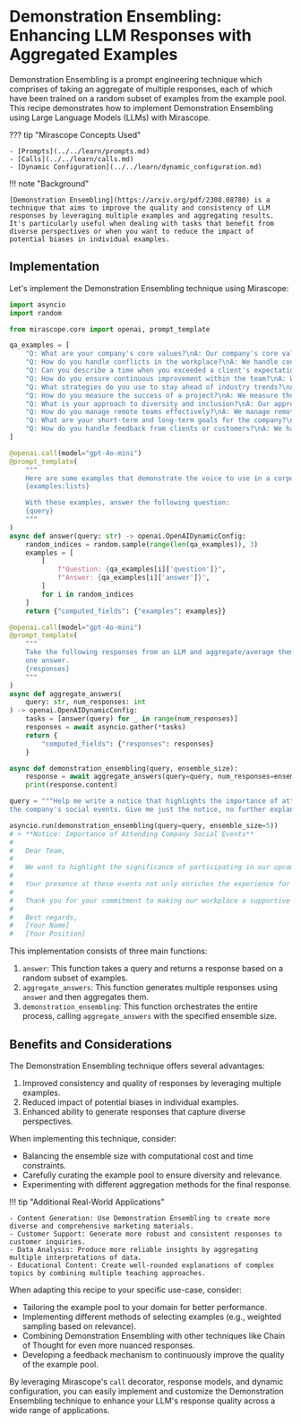 # Demonstration Ensembling: Enhancing LLM Responses with Aggregated Examples

Demonstration Ensembling is a prompt engineering technique which comprises of taking an aggregate of multiple responses, each of which have been trained on a random subset of examples from the example pool. This recipe demonstrates how to implement Demonstration Ensembling using Large Language Models (LLMs) with Mirascope.

??? tip "Mirascope Concepts Used"

    - [Prompts](../../learn/prompts.md)
    - [Calls](../../learn/calls.md)
    - [Dynamic Configuration](../../learn/dynamic_configuration.md)

!!! note "Background"

    [Demonstration Ensembling](https://arxiv.org/pdf/2308.08780) is a technique that aims to improve the quality and consistency of LLM responses by leveraging multiple examples and aggregating results. It's particularly useful when dealing with tasks that benefit from diverse perspectives or when you want to reduce the impact of potential biases in individual examples.

## Implementation

Let's implement the Demonstration Ensembling technique using Mirascope:

```python
import asyncio
import random

from mirascope.core import openai, prompt_template

qa_examples = [
    "Q: What are your company's core values?\nA: Our company's core values are integrity, innovation, customer-centricity, and teamwork. We believe that maintaining these values is crucial to achieving our mission and vision.",
    "Q: How do you handle conflicts in the workplace?\nA: We handle conflicts by promoting open communication, understanding different perspectives, and seeking mutually beneficial solutions. We have clear policies and trained mediators to assist in resolving conflicts effectively.",
    "Q: Can you describe a time when you exceeded a client's expectations?\nA: Certainly. Recently, we completed a project ahead of schedule and under budget. We also provided additional insights and recommendations that significantly benefited the client, earning their gratitude and loyalty.",
    "Q: How do you ensure continuous improvement within the team?\nA: We ensure continuous improvement by encouraging regular training, fostering a culture of feedback, and implementing agile methodologies. We also review our processes regularly to identify areas for enhancement.",
    "Q: What strategies do you use to stay ahead of industry trends?\nA: We stay ahead of industry trends by investing in research and development, attending industry conferences, and maintaining strong relationships with thought leaders. We also encourage our team to engage in continuous learning and innovation.",
    "Q: How do you measure the success of a project?\nA: We measure the success of a project by evaluating key performance indicators such as client satisfaction, budget adherence, timeline compliance, and the quality of the deliverables. Post-project reviews help us to identify successes and areas for improvement.",
    "Q: What is your approach to diversity and inclusion?\nA: Our approach to diversity and inclusion involves creating a welcoming environment for all employees, offering diversity training, and implementing policies that promote equality. We value diverse perspectives as they drive innovation and growth.",
    "Q: How do you manage remote teams effectively?\nA: We manage remote teams effectively by leveraging technology for communication and collaboration, setting clear goals, and maintaining regular check-ins. We also ensure that remote employees feel included and supported.",
    "Q: What are your short-term and long-term goals for the company?\nA: In the short term, our goals include expanding our market reach and enhancing our product offerings. In the long term, we aim to become industry leaders by driving innovation and achieving sustainable growth.",
    "Q: How do you handle feedback from clients or customers?\nA: We handle feedback by listening actively, responding promptly, and taking necessary actions to address concerns. We view feedback as an opportunity for improvement and strive to exceed our clients' expectations continuously.",
]

@openai.call(model="gpt-4o-mini")
@prompt_template(
    """
    Here are some examples that demonstrate the voice to use in a corporate setting.
    {examples:lists}

    With these examples, answer the following question:
    {query}
    """
)
async def answer(query: str) -> openai.OpenAIDynamicConfig:
    random_indices = random.sample(range(len(qa_examples)), 3)
    examples = [
        [
            f"Question: {qa_examples[i]['question']}",
            f"Answer: {qa_examples[i]['answer']}",
        ]
        for i in random_indices
    ]
    return {"computed_fields": {"examples": examples}}

@openai.call(model="gpt-4o-mini")
@prompt_template(
    """
    Take the following responses from an LLM and aggregate/average them into
    one answer.
    {responses}
    """
)
async def aggregate_answers(
    query: str, num_responses: int
) -> openai.OpenAIDynamicConfig:
    tasks = [answer(query) for _ in range(num_responses)]
    responses = await asyncio.gather(*tasks)
    return {
        "computed_fields": {"responses": responses}
    }

async def demonstration_ensembling(query, ensemble_size):
    response = await aggregate_answers(query=query, num_responses=ensemble_size)
    print(response.content)

query = """Help me write a notice that highlights the importance of attending \
the company's social events. Give me just the notice, no further explanation."""

asyncio.run(demonstration_ensembling(query=query, ensemble_size=5))
# > **Notice: Importance of Attending Company Social Events**
# 
#   Dear Team,
#   
#   We want to highlight the significance of participating in our upcoming company social events. These gatherings are valuable opportunities for team bonding, networking, and fostering a positive workplace culture. Engaging with colleagues outside of our regular work environment enhances collaboration, strengthens relationships, and supports a cohesive team atmosphere.
#   
#   Your presence at these events not only enriches the experience for yourself but also contributes greatly to our vibrant community. We encourage everyone to attend, connect with one another, and celebrate our successes together.
#   
#   Thank you for your commitment to making our workplace a supportive and dynamic environment.
#   
#   Best regards,
#   [Your Name]
#   [Your Position]
```

This implementation consists of three main functions:

1. `answer`: This function takes a query and returns a response based on a random subset of examples.
2. `aggregate_answers`: This function generates multiple responses using `answer` and then aggregates them.
3. `demonstration_ensembling`: This function orchestrates the entire process, calling `aggregate_answers` with the specified ensemble size.

## Benefits and Considerations

The Demonstration Ensembling technique offers several advantages:

1. Improved consistency and quality of responses by leveraging multiple examples.
2. Reduced impact of potential biases in individual examples.
3. Enhanced ability to generate responses that capture diverse perspectives.

When implementing this technique, consider:

- Balancing the ensemble size with computational cost and time constraints.
- Carefully curating the example pool to ensure diversity and relevance.
- Experimenting with different aggregation methods for the final response.

!!! tip "Additional Real-World Applications"

    - Content Generation: Use Demonstration Ensembling to create more diverse and comprehensive marketing materials.
    - Customer Support: Generate more robust and consistent responses to customer inquiries.
    - Data Analysis: Produce more reliable insights by aggregating multiple interpretations of data.
    - Educational Content: Create well-rounded explanations of complex topics by combining multiple teaching approaches.

When adapting this recipe to your specific use-case, consider:

- Tailoring the example pool to your domain for better performance.
- Implementing different methods of selecting examples (e.g., weighted sampling based on relevance).
- Combining Demonstration Ensembling with other techniques like Chain of Thought for even more nuanced responses.
- Developing a feedback mechanism to continuously improve the quality of the example pool.

By leveraging Mirascope's `call` decorator, response models, and dynamic configuration, you can easily implement and customize the Demonstration Ensembling technique to enhance your LLM's response quality across a wide range of applications.
